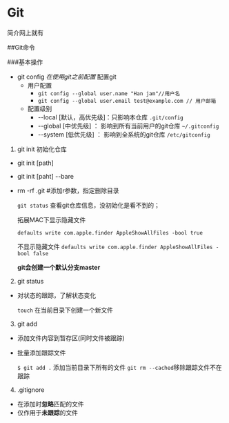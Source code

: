 # Git

简介网上就有


##Git命令

###基本操作
- git config *在使用git之前配置*
配置git
  - 用户配置   
    - ```git config --global user.name "Han jam"//用户名```
    - ```git config --global user.email test@example.com // 用户邮箱       ```   
  - 配置级别
    - --local [默认，高优先级]：只影响本仓库   ```.git/config```
    - --global [中优先级] ： 影响到所有当前用户的git仓库  ```~/.gitconfig```
    - --system [低优先级] ： 影响到全系统的git仓库  ```/etc/gitconfig```


1. git init 初始化仓库
  - git init [path]
  - git init [paht] --bare
  - rm -rf .git #添加r参数，指定删除目录 

    ```git status``` 查看git仓库信息，没初始化是看不到的；

    拓展MAC下显示隐藏文件

    ```defaults write com.apple.finder AppleShowAllFiles -bool true```

    不显示隐藏文件
    ```defaults write com.apple.finder AppleShowAllFiles -bool false ```

    **git会创建一个默认分支master**

2. git status

  - 对状态的跟踪，了解状态变化

    ```touch``` 在当前目录下创建一个新文件
3. git add 

  - 添加文件内容到暂存区(同时文件被跟踪)
  - 批量添加跟踪文件
  
    ```$ git add .``` 添加当前目录下所有的文件
    ```git rm --cached```移除跟踪文件不在跟踪

4. .gitignore 
  
  - 在添加时**忽略**匹配的文件
  - 仅作用于**未跟踪**的文件


